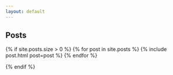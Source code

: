 ```yaml
---
layout: default
---
```


<section class="hero">
  <div class="hero-body">
    <div class="container has-text-centered">
      <h1 class="title">Posts</h1>
    </div>
  </div>
</section>

{% if site.posts.size > 0 %}
    {% for post in site.posts %}
      {% include post.html post=post %}
    {% endfor %}

  <!-- <p class="rss-subscribe">subscribe <a href="{{ "/feed.xml" | relative_url }}">via RSS</a></p> -->
{% endif %}